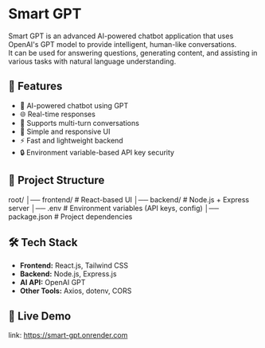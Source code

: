 # Smart GPT

Smart GPT is an advanced AI-powered chatbot application that uses OpenAI's GPT model to provide intelligent, human-like conversations.  
It can be used for answering questions, generating content, and assisting in various tasks with natural language understanding.

## 🚀 Features
- 🤖 AI-powered chatbot using GPT
- 🌐 Real-time responses
- 📜 Supports multi-turn conversations
- 🎨 Simple and responsive UI
- ⚡ Fast and lightweight backend
- 🔒 Environment variable-based API key security

## 📂 Project Structure
root/
│── frontend/ # React-based UI
│── backend/ # Node.js + Express server
│── .env # Environment variables (API keys, config)
│── package.json # Project dependencies

## 🛠️ Tech Stack
- **Frontend:** React.js, Tailwind CSS
- **Backend:** Node.js, Express.js
- **AI API:** OpenAI GPT
- **Other Tools:** Axios, dotenv, CORS

## 🚀 Live Demo
link: https://smart-gpt.onrender.com
